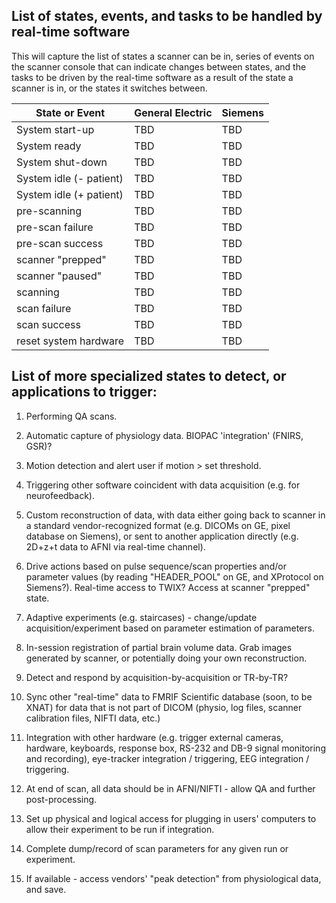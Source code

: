 
## List of states, events, and tasks to be handled by real-time software

This will capture the list of states a scanner can be in, series of events on
the scanner console that can indicate changes between states, and the tasks to
be driven by the real-time software as a result of the state a scanner is in,
or the states it switches between.

|     State or Event      |     General  Electric    |          Siemens         |
|-------------------------|--------------------------|--------------------------|
|    System start-up      |           TBD            |            TBD           |
|     System  ready       |           TBD            |            TBD           |
|    System shut-down     |           TBD            |            TBD           |
| System idle (- patient) |           TBD            |            TBD           |
| System idle (+ patient) |           TBD            |            TBD           |
|      pre-scanning       |           TBD            |            TBD           |
|    pre-scan failure     |           TBD            |            TBD           |
|    pre-scan success     |           TBD            |            TBD           |
|    scanner "prepped"    |           TBD            |            TBD           |
|     scanner "paused"    |           TBD            |            TBD           |
|        scanning         |           TBD            |            TBD           |
|      scan failure       |           TBD            |            TBD           |
|      scan success       |           TBD            |            TBD           |
|  reset system hardware  |           TBD            |            TBD           |



## List of more specialized states to detect, or applications to trigger:

1. Performing QA scans.

1. Automatic capture of physiology data. BIOPAC 'integration' (FNIRS, GSR)?

1. Motion detection and alert user if motion > set threshold.

1. Triggering other software coincident with data acquisition (e.g. for
   neurofeedback).

1. Custom reconstruction of data, with data either going back to scanner in a
   standard vendor-recognized format (e.g. DICOMs on GE, pixel database on
   Siemens), or sent to another application directly (e.g. 2D+z+t data to AFNI
   via real-time channel).

1. Drive actions based on pulse sequence/scan properties and/or parameter
   values (by reading "HEADER_POOL" on GE, and XProtocol on Siemens?).
   Real-time access to TWIX?  Access at scanner "prepped" state.

1. Adaptive experiments (e.g. staircases) - change/update acquisition/experiment
   based on parameter estimation of parameters.

1. In-session registration of partial brain volume data.  Grab images generated
   by scanner, or potentially doing your own reconstruction.

1. Detect and respond by acquisition-by-acquisition or TR-by-TR?

1. Sync other "real-time" data to FMRIF Scientific database (soon, to be XNAT)
   for data that is not part of DICOM (physio, log files, scanner calibration
   files, NIFTI data, etc.)

1. Integration with other hardware (e.g. trigger external cameras, hardware,
   keyboards, response box, RS-232 and DB-9 signal monitoring and recording),
   eye-tracker integration / triggering, EEG integration / triggering.

1. At end of scan, all data should be in AFNI/NIFTI - allow QA and further
   post-processing.

1. Set up physical and logical access for plugging in users' computers to
   allow their experiment to be run if integration.

1. Complete dump/record of scan parameters for any given run or experiment.

1. If available - access vendors' "peak detection" from physiological data,
   and save.



